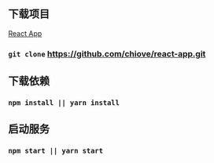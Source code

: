 
## 下载项目
[React App](https://github.com/chiove/react-app.git)
###  `git clone` https://github.com/chiove/react-app.git
## 下载依赖
### `npm install || yarn install` 
## 启动服务
### `npm start || yarn start`
